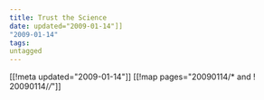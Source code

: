 ```yaml
---
title: Trust the Science
date: updated="2009-01-14"]]
"2009-01-14"
tags:
untagged
---
```

[[!meta updated="2009-01-14"]]
[[!map pages="20090114/* and ! 20090114/*/*"]]

